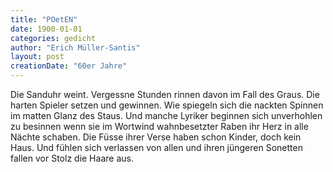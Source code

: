 ```yaml
---
title: "POetEN"
date: 1900-01-01
categories: gedicht
author: "Erich Müller-Santis"
layout: post
creationDate: "60er Jahre"
---
```

Die Sanduhr weint. Vergessne Stunden rinnen
davon im Fall des Graus.
Die harten Spieler setzen und gewinnen.
Wie spiegeln sich die nackten Spinnen
im matten Glanz des Staus.
Und manche Lyriker beginnen
sich unverhohlen zu besinnen
wenn sie im Wortwind wahnbesetzter Raben
ihr Herz in alle Nächte schaben.
Die Füsse ihrer Verse haben
schon Kinder, doch kein Haus.
Und fühlen sich verlassen von allen
und ihren jüngeren Sonetten fallen
vor Stolz die Haare aus.
